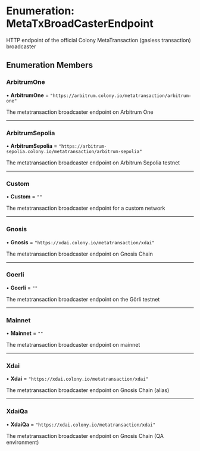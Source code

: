 # Enumeration: MetaTxBroadCasterEndpoint

HTTP endpoint of the official Colony MetaTransaction (gasless transaction) broadcaster

## Enumeration Members

### ArbitrumOne

• **ArbitrumOne** = ``"https://arbitrum.colony.io/metatransaction/arbitrum-one"``

The metatransaction broadcaster endpoint on Arbitrum One

___

### ArbitrumSepolia

• **ArbitrumSepolia** = ``"https://arbitrum-sepolia.colony.io/metatransaction/arbitrum-sepolia"``

The metatransaction broadcaster endpoint on Arbitrum Sepolia testnet

___

### Custom

• **Custom** = ``""``

The metatransaction broadcaster endpoint for a custom network

___

### Gnosis

• **Gnosis** = ``"https://xdai.colony.io/metatransaction/xdai"``

The metatransaction broadcaster endpoint on Gnosis Chain

___

### Goerli

• **Goerli** = ``""``

The metatransaction broadcaster endpoint on the Görli testnet

___

### Mainnet

• **Mainnet** = ``""``

The metatransaction broadcaster endpoint on mainnet

___

### Xdai

• **Xdai** = ``"https://xdai.colony.io/metatransaction/xdai"``

The metatransaction broadcaster endpoint on Gnosis Chain (alias)

___

### XdaiQa

• **XdaiQa** = ``"https://xdai.colony.io/metatransaction/xdai"``

The metatransaction broadcaster endpoint on Gnosis Chain (QA environment)

